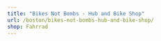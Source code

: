 ```yaml
---
title: "Bikes Not Bombs - Hub and Bike Shop"
url: /boston/bikes-not-bombs-hub-and-bike-shop/
shop: Fahrrad
---
```

